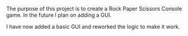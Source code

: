 The purpose of this project is to create a Rock Paper Scissors Console game.
In the future I plan on adding a GUI.

I have now added a basic GUI and reworked the logic to make it work.
